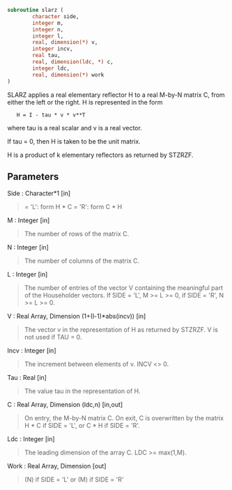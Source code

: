 ```fortran
subroutine slarz (
		character side,
		integer m,
		integer n,
		integer l,
		real, dimension(*) v,
		integer incv,
		real tau,
		real, dimension(ldc, *) c,
		integer ldc,
		real, dimension(*) work
)
```

 SLARZ applies a real elementary reflector H to a real M-by-N
 matrix C, from either the left or the right. H is represented in the
 form

       H = I - tau * v * v**T

 where tau is a real scalar and v is a real vector.

 If tau = 0, then H is taken to be the unit matrix.


 H is a product of k elementary reflectors as returned by STZRZF.

## Parameters
Side : Character*1 [in]
> = 'L': form  H * C
> = 'R': form  C * H

M : Integer [in]
> The number of rows of the matrix C.

N : Integer [in]
> The number of columns of the matrix C.

L : Integer [in]
> The number of entries of the vector V containing
> the meaningful part of the Householder vectors.
> If SIDE = 'L', M >= L >= 0, if SIDE = 'R', N >= L >= 0.

V : Real Array, Dimension (1+(l-1)*abs(incv)) [in]
> The vector v in the representation of H as returned by
> STZRZF. V is not used if TAU = 0.

Incv : Integer [in]
> The increment between elements of v. INCV <> 0.

Tau : Real [in]
> The value tau in the representation of H.

C : Real Array, Dimension (ldc,n) [in,out]
> On entry, the M-by-N matrix C.
> On exit, C is overwritten by the matrix H * C if SIDE = 'L',
> or C * H if SIDE = 'R'.

Ldc : Integer [in]
> The leading dimension of the array C. LDC >= max(1,M).

Work : Real Array, Dimension [out]
> (N) if SIDE = 'L'
> or (M) if SIDE = 'R'

